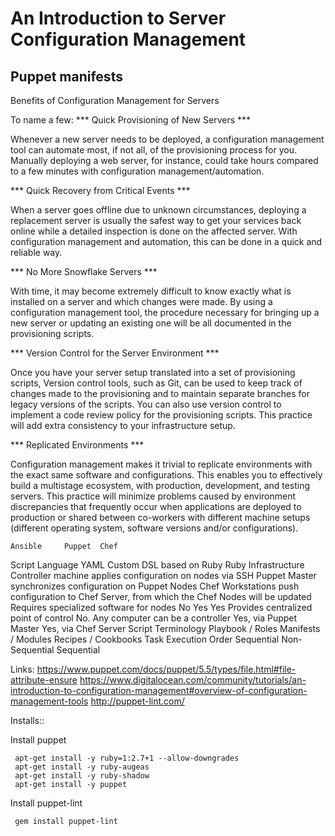 # An Introduction to Server Configuration Management


## Puppet manifests

Benefits of Configuration Management for Servers

To name a few:
*** Quick Provisioning of New Servers ***

Whenever a new server needs to be deployed, a configuration management tool can automate most, if not all, of the provisioning process for you. Manually deploying a web server, for instance, could take hours compared to a few minutes with configuration management/automation.

*** Quick Recovery from Critical Events ***

When a server goes offline due to unknown circumstances, deploying a replacement server is usually the safest way to get your services back online while a detailed inspection is done on the affected server. With configuration management and automation, this can be done in a quick and reliable way.

*** No More Snowflake Servers ***

With time, it may become extremely difficult to know exactly what is installed on a server and which changes were made. By using a configuration management tool, the procedure necessary for bringing up a new server or updating an existing one will be all documented in the provisioning scripts.

*** Version Control for the Server Environment ***

Once you have your server setup translated into a set of provisioning scripts,
Version control tools, such as Git, can be used to keep track of changes made to the provisioning and to maintain separate branches for legacy versions of the scripts. You can also use version control to implement a code review policy for the provisioning scripts. This practice will add extra consistency to your infrastructure setup.

*** Replicated Environments ***

Configuration management makes it trivial to replicate environments with the exact same software and configurations. This enables you to effectively build a multistage ecosystem, with production, development, and testing servers. This practice will minimize problems caused by environment discrepancies that frequently occur when applications are deployed to production or shared between co-workers with different machine setups (different operating system, software versions and/or configurations).

 	Ansible 	Puppet 	Chef
Script Language 	YAML 	Custom DSL based on Ruby 	Ruby
Infrastructure 	Controller machine applies configuration on nodes via SSH 	Puppet Master synchronizes configuration on Puppet Nodes 	Chef Workstations push configuration to Chef Server, from which the Chef Nodes will be updated
Requires specialized software for nodes 	No 	Yes 	Yes
Provides centralized point of control 	No. Any computer can be a controller 	Yes, via Puppet Master 	Yes, via Chef Server
Script Terminology 	Playbook / Roles 	Manifests / Modules 	Recipes / Cookbooks
Task Execution Order 	Sequential 	Non-Sequential 	Sequential


Links:
https://www.puppet.com/docs/puppet/5.5/types/file.html#file-attribute-ensure
https://www.digitalocean.com/community/tutorials/an-introduction-to-configuration-management#overview-of-configuration-management-tools
http://puppet-lint.com/

 Installs::

Install puppet
```
 apt-get install -y ruby=1:2.7+1 --allow-downgrades
 apt-get install -y ruby-augeas
 apt-get install -y ruby-shadow
 apt-get install -y puppet
```

Install puppet-lint
```
 gem install puppet-lint
```
